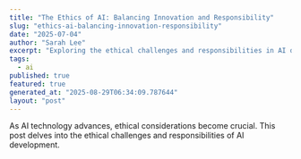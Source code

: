 ```yaml
---
title: "The Ethics of AI: Balancing Innovation and Responsibility"
slug: "ethics-ai-balancing-innovation-responsibility"
date: "2025-07-04"
author: "Sarah Lee"
excerpt: "Exploring the ethical challenges and responsibilities in AI development."
tags:
  - ai
published: true
featured: true
generated_at: "2025-08-29T06:34:09.787644"
layout: "post"
---
```


As AI technology advances, ethical considerations become crucial. This post delves into the ethical challenges and responsibilities of AI development.